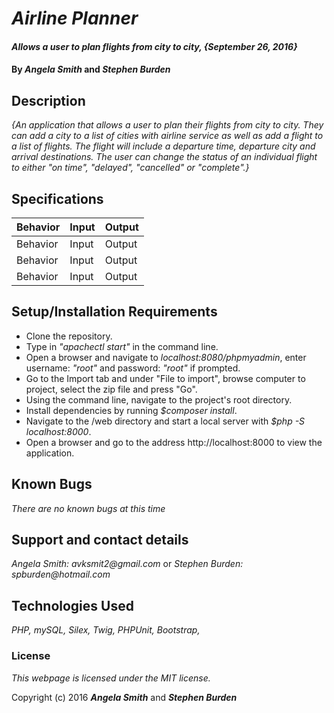 # _Airline Planner_

#### _Allows a user to plan flights from city to city, {September 26, 2016}_

#### By _**Angela Smith**_ and _**Stephen Burden**_

## Description

_{An application that allows a user to plan their flights from city to city. They can add a city to a list of cities with airline service as well as add a flight to a list of flights. The flight will include a departure time, departure city and arrival destinations. The user can change the status of an individual flight to either "on time", "delayed", "cancelled" or "complete".}_

## Specifications

| Behavior      | Input       |Output|
| ------------- |-------------| -----|
| Behavior |Input | Output |
| Behavior |Input | Output |
| Behavior |Input | Output |


## Setup/Installation Requirements

* Clone the repository.
* Type in _"apachectl start"_ in the command line.
* Open a browser and navigate to _localhost:8080/phpmyadmin_, enter username: _"root"_ and password: _"root"_ if prompted.
* Go to the Import tab and under "File to import", browse computer to project, select the zip file and press "Go".
* Using the command line, navigate to the project's root directory.
* Install dependencies by running _$composer install_.
* Navigate to the /web directory and start a local server with _$php -S localhost:8000_.
* Open a browser and go to the address http://localhost:8000 to view the application.

## Known Bugs

_There are no known bugs at this time_

## Support and contact details

_Angela Smith: avksmit2@gmail.com_
or
_Stephen Burden: spburden@hotmail.com_

## Technologies Used

_PHP,
mySQL,
Silex,
Twig,
PHPUnit,
Bootstrap,_

### License

*This webpage is licensed under the MIT license.*

Copyright (c) 2016 **_Angela Smith_** and **_Stephen Burden_**
